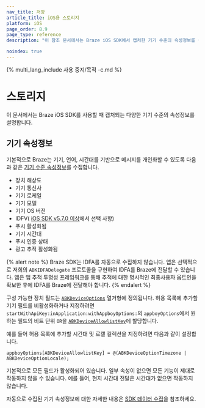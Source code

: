 ```yaml
---
nav_title: 저장
article_title: iOS용 스토리지
platform: iOS
page_order: 8.9
page_type: reference
description: "이 참조 문서에서는 Braze iOS SDK에서 캡처한 기기 수준의 속성정보를 설명합니다."

noindex: true
---
```


{% multi_lang_include 사용 중지/목적 -c.md %}

# 스토리지

이 문서에서는 Braze iOS SDK를 사용할 때 캡처되는 다양한 기기 수준의 속성정보를 설명합니다.

## 기기 속성정보

기본적으로 Braze는 기기, 언어, 시간대를 기반으로 메시지를 개인화할 수 있도록 다음과 같은 [기기 수준 속성정보](https://github.com/Appboy/appboy-ios-sdk/blob/16e893f2677af7de905b927505d4101c6fb2091d/AppboyKit/headers/AppboyKitLibrary/Appboy.h#L181)를 수집합니다.

* 장치 해상도
* 기기 통신사
* 기기 로케일
* 기기 모델
* 기기 OS 버전
* IDFV( [iOS SDK v5.7.0 이상](https://github.com/braze-inc/braze-swift-sdk)에서 선택 사항)
* 푸시 활성화됨
* 기기 시간대
* 푸시 인증 상태
* 광고 추적 활성화됨

{% alert note %}
Braze SDK는 IDFA를 자동으로 수집하지 않습니다. 앱은 선택적으로 저희의 `ABKIDFADelegate` 프로토콜을 구현하여 IDFA를 Braze에 전달할 수 있습니다. 앱은 앱 추적 투명성 프레임워크를 통해 추적에 대한 명시적인 최종사용자 옵트인을 확보한 후에 IDFA를 Braze에 전달해야 합니다.
{% endalert %}

구성 가능한 장치 필드는 [`ABKDeviceOptions`](https://github.com/Appboy/appboy-ios-sdk/blob/4390e9eac8401bccdb81b053fa54eb87b1f6fcaa/Appboy-tvOS-SDK/AppboyTVOSKit.framework/Headers/Appboy.h#L179) 열거형에 정의됩니다. 허용 목록에 추가할 기기 필드를 비활성화하거나 지정하려면 `startWithApiKey:inApplication:withAppboyOptions:`의 `appboyOptions`에서 원하는 필드의 비트 단위 `OR`을 [`ABKDeviceAllowlistKey`](https://github.com/Appboy/appboy-ios-sdk/blob/fed071000722673754da288cace15c1ff8aca432/AppboyKit/include/Appboy.h#L148)에 할당합니다.

예를 들어 허용 목록에 추가할 시간대 및 로캘 컬렉션을 지정하려면 다음과 같이 설정합니다.
```
appboyOptions[ABKDeviceAllowlistKey] = @(ABKDeviceOptionTimezone | ABKDeviceOptionLocale);
```

기본적으로 모든 필드가 활성화되어 있습니다. 일부 속성이 없으면 모든 기능이 제대로 작동하지 않을 수 있습니다. 예를 들어, 현지 시간대 전달은 시간대가 없으면 작동하지 않습니다.

자동으로 수집된 기기 속성정보에 대한 자세한 내용은 [SDK 데이터 수집]({{site.baseurl}}/user_guide/data_and_analytics/user_data_collection/sdk_data_collection/)을 참조하세요. 
